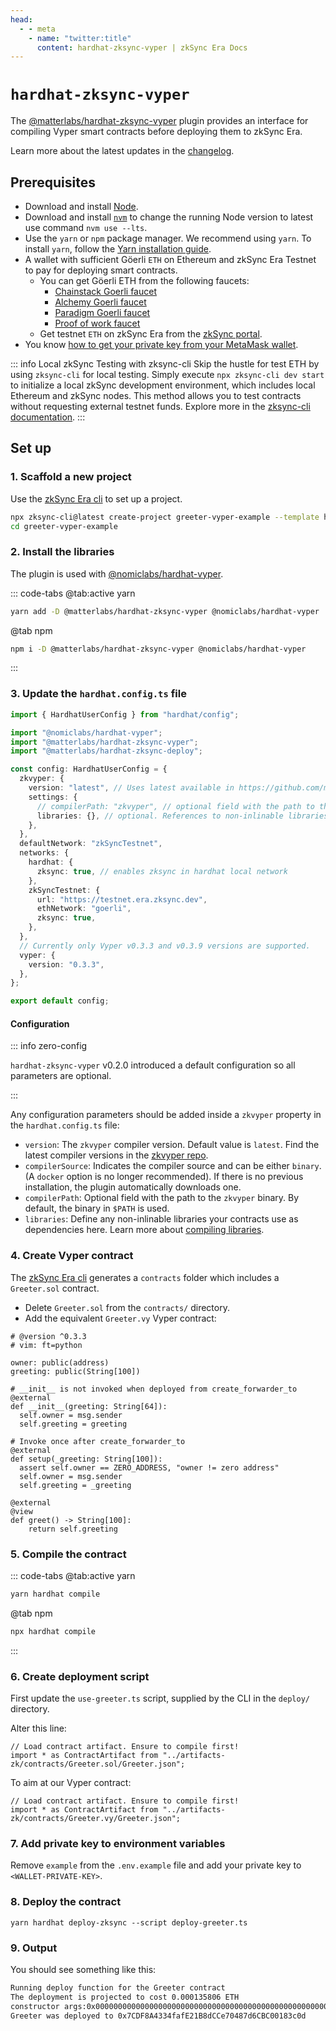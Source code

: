 ```yaml
---
head:
  - - meta
    - name: "twitter:title"
      content: hardhat-zksync-vyper | zkSync Era Docs
---
```


# `hardhat-zksync-vyper`

The [@matterlabs/hardhat-zksync-vyper](https://www.npmjs.com/package/@matterlabs/hardhat-zksync-vyper) plugin provides an interface for compiling Vyper smart contracts before deploying them to zkSync Era.

Learn more about the latest updates in the [changelog](https://github.com/matter-labs/hardhat-zksync/blob/main/packages/hardhat-zksync-vyper/CHANGELOG.md).

## Prerequisites

- Download and install [Node](https://nodejs.org/en/download).
- Download and install [`nvm`](https://github.com/nvm-sh/nvm#installing-and-updating) to change the running Node version to latest use command `nvm use --lts`.
- Use the `yarn` or `npm` package manager. We recommend using `yarn`. To install `yarn`, follow the [Yarn installation guide](https://yarnpkg.com/getting-started/install).
- A wallet with sufficient Göerli `ETH` on Ethereum and zkSync Era Testnet to pay for deploying smart contracts.
  - You can get Göerli ETH from the following faucets:
    - [Chainstack Goerli faucet](https://faucet.chainstack.com/goerli-faucet/)
    - [Alchemy Goerli faucet](https://goerlifaucet.com/)
    - [Paradigm Goerli faucet](https://faucet.paradigm.xyz/)
    - [Proof of work faucet](https://goerli-faucet.pk910.de/)
  - Get testnet `ETH` on zkSync Era from the [zkSync portal](https://goerli.portal.zksync.io/faucet).
- You know [how to get your private key from your MetaMask wallet](https://support.metamask.io/hc/en-us/articles/360015289632-How-to-export-an-account-s-private-key).

::: info Local zkSync Testing with zksync-cli
Skip the hustle for test ETH by using `zksync-cli` for local testing. Simply execute `npx zksync-cli dev start` to initialize a local zkSync development environment, which includes local Ethereum and zkSync nodes. This method allows you to test contracts without requesting external testnet funds. Explore more in the [zksync-cli documentation](../../tools/zksync-cli/README.md).
:::

## Set up

### 1. Scaffold a new project

Use the [zkSync Era cli](../../tools/zksync-cli/README.md) to set up a project.

```sh
npx zksync-cli@latest create-project greeter-vyper-example --template hardhat_vyper
cd greeter-vyper-example
```

### 2. Install the libraries

The plugin is used with [@nomiclabs/hardhat-vyper](https://www.npmjs.com/package/@nomiclabs/hardhat-vyper).

::: code-tabs
@tab:active yarn

```bash
yarn add -D @matterlabs/hardhat-zksync-vyper @nomiclabs/hardhat-vyper
```

@tab npm

```bash
npm i -D @matterlabs/hardhat-zksync-vyper @nomiclabs/hardhat-vyper
```

:::

### 3. Update the `hardhat.config.ts` file

```ts
import { HardhatUserConfig } from "hardhat/config";

import "@nomiclabs/hardhat-vyper";
import "@matterlabs/hardhat-zksync-vyper";
import "@matterlabs/hardhat-zksync-deploy";

const config: HardhatUserConfig = {
  zkvyper: {
    version: "latest", // Uses latest available in https://github.com/matter-labs/zkvyper-bin/
    settings: {
      // compilerPath: "zkvyper", // optional field with the path to the `zkvyper` binary.
      libraries: {}, // optional. References to non-inlinable libraries
    },
  },
  defaultNetwork: "zkSyncTestnet",
  networks: {
    hardhat: {
      zksync: true, // enables zksync in hardhat local network
    },
    zkSyncTestnet: {
      url: "https://testnet.era.zksync.dev",
      ethNetwork: "goerli",
      zksync: true,
    },
  },
  // Currently only Vyper v0.3.3 and v0.3.9 versions are supported.
  vyper: {
    version: "0.3.3",
  },
};

export default config;
```

#### Configuration

::: info zero-config

`hardhat-zksync-vyper` v0.2.0 introduced a default configuration so all parameters are optional.

:::

Any configuration parameters should be added inside a `zkvyper` property in the `hardhat.config.ts` file:

- `version`: The `zkvyper` compiler version. Default value is `latest`. Find the latest compiler versions in the [zkvyper repo](https://github.com/matter-labs/zkvyper-bin).
- `compilerSource`: Indicates the compiler source and can be either `binary`. (A `docker` option is no longer recommended). If there is no previous installation, the plugin automatically downloads one.
- `compilerPath`: Optional field with the path to the `zkvyper` binary. By default, the binary in `$PATH` is used.
- `libraries`: Define any non-inlinable libraries your contracts use as dependencies here. Learn more about [compiling libraries](./compiling-libraries.md).

### 4. Create Vyper contract

The [zkSync Era cli](../../tools/zksync-cli/README.md) generates a `contracts` folder which includes a `Greeter.sol` contract.

- Delete `Greeter.sol` from the `contracts/` directory.
- Add the equivalent `Greeter.vy` Vyper contract:

```vyper
# @version ^0.3.3
# vim: ft=python

owner: public(address)
greeting: public(String[100])

# __init__ is not invoked when deployed from create_forwarder_to
@external
def __init__(greeting: String[64]):
  self.owner = msg.sender
  self.greeting = greeting

# Invoke once after create_forwarder_to
@external
def setup(_greeting: String[100]):
  assert self.owner == ZERO_ADDRESS, "owner != zero address"
  self.owner = msg.sender
  self.greeting = _greeting

@external
@view
def greet() -> String[100]:
    return self.greeting
```

### 5. Compile the contract

::: code-tabs
@tab:active yarn

```bash
yarn hardhat compile
```

@tab npm

```bash
npx hardhat compile
```

:::

### 6. Create deployment script

First update the `use-greeter.ts` script, supplied by the CLI in the `deploy/` directory.

Alter this line:

```
// Load contract artifact. Ensure to compile first!
import * as ContractArtifact from "../artifacts-zk/contracts/Greeter.sol/Greeter.json";
```

To aim at our Vyper contract:

```
// Load contract artifact. Ensure to compile first!
import * as ContractArtifact from "../artifacts-zk/contracts/Greeter.vy/Greeter.json";
```

### 7. Add private key to environment variables

Remove `example` from the `.env.example` file and add your private key to `<WALLET-PRIVATE-KEY>`.

### 8. Deploy the contract

```
yarn hardhat deploy-zksync --script deploy-greeter.ts
```

### 9. Output

You should see something like this:

```txt
Running deploy function for the Greeter contract
The deployment is projected to cost 0.000135806 ETH
constructor args:0x000000000000000000000000000000000000000000000000000000000000002000000000000000000000000000000000000000000000000000000000000000094869207468657265210000000000000000000000000000000000000000000000
Greeter was deployed to 0x7CDF8A4334fafE21B8dCCe70487d6CBC00183c0d
```
